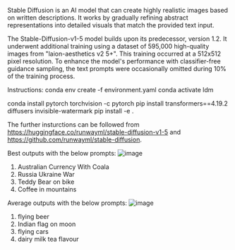 Stable Diffusion is an AI model that can create highly realistic images based on written descriptions. It works by gradually refining abstract representations into detailed visuals that match the provided text input.

The Stable-Diffusion-v1-5 model builds upon its predecessor, version 1.2. It underwent additional training using a dataset of 595,000 high-quality images from "laion-aesthetics v2 5+". This training occurred at a 512x512 pixel resolution. To enhance the model's performance with classifier-free guidance sampling, the text prompts were occasionally omitted during 10% of the training process.

Instructions:
conda env create -f environment.yaml
conda activate ldm

conda install pytorch torchvision -c pytorch
pip install transformers==4.19.2 diffusers invisible-watermark
pip install -e .

The further insturctions can be followed from https://huggingface.co/runwayml/stable-diffusion-v1-5 and  https://github.com/runwayml/stable-diffusion.

Best outputs with the below prompts:
![image](https://github.com/user-attachments/assets/e95e7915-5a0a-4c68-8d82-b3653930adb2)

1. Australian Currency With Coala
2. Russia Ukraine War
3. Teddy Bear on bike
4. Coffee in mountains

Average outputs with the below prompts: 
![image](https://github.com/user-attachments/assets/d9242fa6-876b-4e44-8228-36bef4407a0c)
1. flying beer
2. Indian flag on moon
3. flying cars
4. dairy milk tea flavour
